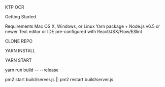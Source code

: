 KTP OCR

Getting Started

Requirements
Mac OS X, Windows, or Linux
Yarn package + Node.js v6.5 or newer
Text editor or IDE pre-configured with React/JSX/Flow/ESlint

CLONE REPO

YARN INSTALL

YARN START

yarn run build -- --release

pm2 start build/server.js || pm2 restart build/server.js
